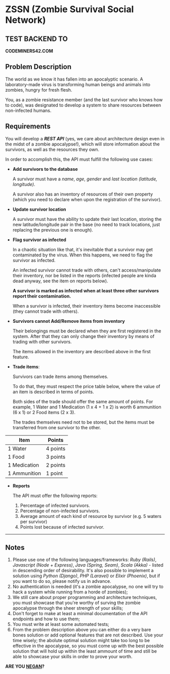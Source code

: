 # ZSSN (Zombie Survival Social Network)

## TEST BACKEND TO

**CODEMINERS42.COM**

## Problem Description

The world as we know it has fallen into an apocalyptic scenario. A laboratory-made virus is transforming human beings and animals into zombies, hungry for fresh flesh.

You, as a zombie resistance member (and the last survivor who knows how to code), was designated to develop a system to share resources between non-infected humans.

## Requirements

You will develop a **_REST API_** (yes, we care about architecture design even in the midst of a zombie apocalypse!), which will store information about the survivors, as well as the resources they own.

In order to accomplish this, the API must fulfill the following use cases:

- **Add survivors to the database**

  A survivor must have a _name_, _age_, _gender_ and _last location (latitude, longitude)_.

  A survivor also has an inventory of resources of their own property (which you need to declare when upon the registration of the survivor).

- **Update survivor location**

  A survivor must have the ability to update their last location, storing the new latitude/longitude pair in the base (no need to track locations, just replacing the previous one is enough).

- **Flag survivor as infected**

  In a chaotic situation like that, it's inevitable that a survivor may get contaminated by the virus. When this happens, we need to flag the survivor as infected.

  An infected survivor cannot trade with others, can't access/manipulate their inventory, nor be listed in the reports (infected people are kinda dead anyway, see the item on reports below).

  **A survivor is marked as infected when at least three other survivors report their contamination.**

  When a survivor is infected, their inventory items become inaccessible (they cannot trade with others).

- **Survivors cannot Add/Remove items from inventory**

  Their belongings must be declared when they are first registered in the system. After that they can only change their inventory by means of trading with other survivors.

  The items allowed in the inventory are described above in the first feature.

- **Trade items**:

  Survivors can trade items among themselves.

  To do that, they must respect the price table below, where the value of an item is described in terms of points.

  Both sides of the trade should offer the same amount of points. For example, 1 Water and 1 Medication (1 x 4 + 1 x 2) is worth 6 ammunition (6 x 1) or 2 Food items (2 x 3).

  The trades themselves need not to be stored, but the items must be transferred from one survivor to the other.

| Item         | Points   |
| ------------ | -------- |
| 1 Water      | 4 points |
| 1 Food       | 3 points |
| 1 Medication | 2 points |
| 1 Ammunition | 1 point  |

- **Reports**

  The API must offer the following reports:

  1.  Percentage of infected survivors.
  1.  Percentage of non-infected survivors.
  1.  Average amount of each kind of resource by survivor (e.g. 5 waters per survivor)
  1.  Points lost because of infected survivor.

---

## Notes

1.  Please use one of the following languages/frameworks: _Ruby (Rails)_, _Javascript (Node + Express)_, _Java (Spring, Seam)_, _Scala (Akka)_ - listed in descending order of desirability. It's also possible to implement a solution using _Python (Django)_, _PHP (Laravel)_ or _Elixir (Phoenix)_, but if you want to do so, please notify us in advance.
2.  No authentication is needed (it's a zombie apocalypse, no one will try to hack a system while running from a horde of zombies);
3.  We still care about proper programming and architecture techniques, you must showcase that you're worthy of surving the zombie apocalypse through the sheer strength of your skills;
4.  Don't forget to make at least a minimal documentation of the API endpoints and how to use them;
5.  You must write at least some automated tests;
6.  From the problem description above you can either do a very bare bones solution or add optional features that are not described. Use your time wisely; the abolute optimal solution might take too long to be effective in the apocalypse, so you must come up with the best possible solution that will hold up within the least ammount of time and still be able to showcase your skills in order to prove your worth.

**ARE YOU [NEGAN](https://en.wikipedia.org/wiki/Negan)?**

